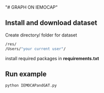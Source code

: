"# GRAPH ON IEMOCAP" 
## Install and download dataset
Create directory/ folder for dataset
```bash
/res/
/Users/"your current user"/
```
install required packages in **requirements.txt**
## Run example
```bash
python IEMOCAPandGAT.py
```
